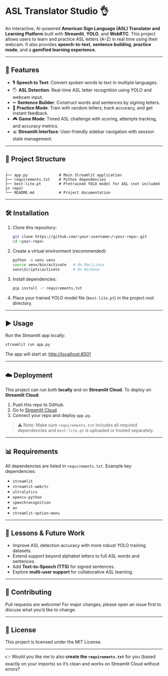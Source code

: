 # **ASL Translator Studio 👌**

An interactive, AI-powered **American Sign Language (ASL) Translator and Learning Platform** built with **Streamlit**, **YOLO**, and **WebRTC**.
This project allows users to learn and practice ASL letters (A–Z) in real time using their webcam. It also provides **speech-to-text**, **sentence building**, **practice mode**, and a **gamified learning experience**.

---

## 🚀 Features

* 🎙 **Speech to Text**: Convert spoken words to text in multiple languages.
* 🖐 **ASL Detection**: Real-time ASL letter recognition using YOLO and webcam input.
* ✏ **Sentence Builder**: Construct words and sentences by signing letters.
* 🧠 **Practice Mode**: Train with random letters, track accuracy, and get instant feedback.
* 🎮 **Game Mode**: Timed ASL challenge with scoring, attempts tracking, and accuracy metrics.
* 📊 **Streamlit Interface**: User-friendly sidebar navigation with session state management.

---

## 📂 Project Structure

```
.
├── app.py              # Main Streamlit application
├── requirements.txt    # Python dependencies
├── best-lite.pt        # Pretrained YOLO model for ASL (not included in repo)
└── README.md           # Project documentation
```

---

## 🛠 Installation

1. Clone this repository:

   ```bash
   git clone https://github.com/<your-username>/<your-repo>.git
   cd <your-repo>
   ```

2. Create a virtual environment (recommended):

   ```bash
   python -m venv venv
   source venv/bin/activate   # On Mac/Linux
   venv\Scripts\activate      # On Windows
   ```

3. Install dependencies:

   ```bash
   pip install -r requirements.txt
   ```

4. Place your trained YOLO model file (`best-lite.pt`) in the project root directory.

---

## ▶️ Usage

Run the Streamlit app locally:

```bash
streamlit run app.py
```

The app will start at: [http://localhost:8501](http://localhost:8501)

---

## ☁️ Deployment

This project can run both **locally** and on **Streamlit Cloud**.
To deploy on **Streamlit Cloud**:

1. Push this repo to GitHub.
2. Go to [Streamlit Cloud](https://share.streamlit.io/).
3. Connect your repo and deploy `app.py`.

> ⚠️ Note: Make sure `requirements.txt` includes all required dependencies and `best-lite.pt` is uploaded or hosted separately.

---

## 📊 Requirements

All dependencies are listed in `requirements.txt`.
Example key dependencies:

* `streamlit`
* `streamlit-webrtc`
* `ultralytics`
* `opencv-python`
* `speechrecognition`
* `av`
* `streamlit-option-menu`

---

## 📖 Lessons & Future Work

* Improve ASL detection accuracy with more robust YOLO training datasets.
* Extend support beyond alphabet letters to full ASL words and sentences.
* Add **Text-to-Speech (TTS)** for signed sentences.
* Explore **multi-user support** for collaborative ASL learning.

---

## 🤝 Contributing

Pull requests are welcome! For major changes, please open an issue first to discuss what you’d like to change.

---

## 📜 License

This project is licensed under the MIT License.

---

👉 Would you like me to also **create the `requirements.txt`** for you (based exactly on your imports) so it’s clean and works on Streamlit Cloud without errors?
